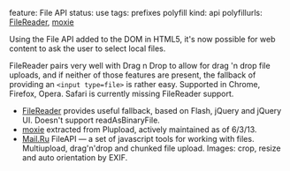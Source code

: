 feature: File API
status: use
tags: prefixes polyfill
kind: api
polyfillurls: [FileReader](https://github.com/Jahdrien/FileReader), [moxie](https://github.com/moxiecode/moxie)

Using the File API added to the DOM in HTML5, it's now possible for web content to ask the user to select local files.

FileReader pairs very well with Drag n Drop to allow for drag 'n drop file uploads, and if neither of those features are present, the fallback of providing an `<input type=file>` is rather easy.
Supported in Chrome, Firefox, Opera. Safari is currently missing FileReader support.

* [FileReader](https://github.com/Jahdrien/FileReader) provides useful fallback, based on Flash, jQuery and jQuery UI.  Doesn't support readAsBinaryFile.
* [moxie](https://github.com/moxiecode/moxie) extracted from Plupload, actively maintained as of 6/3/13.
* [Mail.Ru](https://github.com/mailru/FileAPI) FileAPI — a set of javascript tools for working with files. Multiupload, drag'n'drop and chunked file upload. Images: crop, resize and auto orientation by EXIF.

